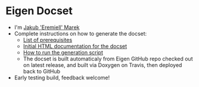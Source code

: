 Eigen Docset
=======================

* I'm [Jakub 'Eremiell' Marek](https://twitter.com/Eremiell)
* Complete instructions on how to generate the docset:
  * [List of prerequisites](https://github.com/Eremiell/doxydash/blob/Eigen/Brewfile)
  * [Initial HTML documentation for the docset](https://bitbucket.org/eigen/eigen/src/?at=3.3.7)
  * [How to run the generation script](https://github.com/Eremiell/doxydash/blob/Eigen/.travis.yml)
  * The docset is built automaticaly from Eigen GitHub repo checked out on latest release, and built via Doxygen on Travis, then deployed back to GitHub
* Early testing build, feedback welcome!